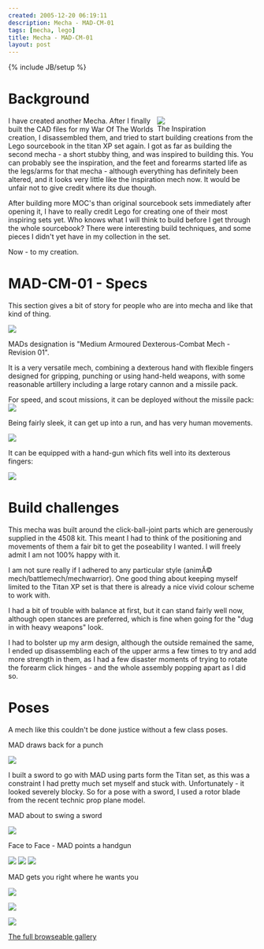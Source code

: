 ```yaml
---
created: 2005-12-20 06:19:11
description: Mecha - MAD-CM-01
tags: [mecha, lego]
title: Mecha - MAD-CM-01
layout: post
---
```

{% include JB/setup %}

# Background

<div style=" float: right; width:40%;">
  <a href="browseimage346"><img src="image346&amp;thumb=1"/></a>
  <div class="mini thumbcaption">The Inspiration</div>
</div>

I have created another Mecha. After I finally built the CAD files for my War Of The Worlds creation, I disassembled them, and tried to start building creations from the Lego sourcebook in the titan XP set again. I got as far as building the second mecha - a short stubby thing, and was inspired to building this. You can probably see the inspiration, and the feet and forearms started life as the legs/arms for that mecha - although everything has definitely been altered, and it looks very little like the inspiration mech now. It would be unfair not to give credit where its due though.

After building more MOC's than original sourcebook sets immediately after opening it, I have to really credit Lego for creating one of their most inspiring sets yet. Who knows what I will think to build before I get through the whole sourcebook? There were interesting build techniques, and some pieces I didn't yet have in my collection in the set.

Now - to my creation.

# MAD-CM-01 - Specs


This section gives a bit of story for people who are into mecha and like that kind of thing.

<a href="browseimage329"><img src="image329&amp;thumb=1"/></a>

MADs designation is "Medium Armoured Dexterous-Combat Mech - Revision 01".

It is a very versatile mech, combining a dexterous hand with flexible fingers designed for gripping, punching or using hand-held weapons, with some reasonable artillery including a large rotary cannon and a missile pack.

For speed, and scout missions, it can be deployed without the missile pack:
<a href="browseimage328"><img src="image328&amp;thumb=1"/></a>

Being fairly sleek, it can get up into a run, and has very human movements.

<a href="browseimage343"><img src="image343&amp;thumb=1"/></a>

It can be equipped with a hand-gun which fits well into its dexterous fingers:

<a href="browseimage338"><img src="image338&amp;thumb=1"/></a>

# Build challenges

This mecha was built around the click-ball-joint parts which are generously supplied in the 4508 kit. This meant I had to think of the positioning and movements of them a fair bit to get the poseability I wanted. I will freely admit I am not 100% happy with it.

I am not sure really if I adhered to any particular style (animÃ© mech/battlemech/mechwarrior). One good thing about keeping myself limited to the Titan XP set is that there is already a nice vivid colour scheme to work with.

I had a bit of trouble with balance at first, but it can stand fairly well now, although open stances are preferred, which is fine when going for the "dug in with heavy weapons" look.

I had to bolster up my arm design, although the outside remained the same, I ended up disassembling each of the upper arms a few times to try and add more strength in them, as I had a few disaster moments of trying to rotate the forearm click hinges - and the whole assembly popping apart as I did so.

# Poses

A mech like this couldn't be done justice without a few class poses.

MAD draws back for a punch

<a href="browseimage332"><img src="image332&amp;thumb=1"/></a>

I built a sword to go with MAD using parts form the Titan set, as this was a constraint I had pretty much set myself and stuck with. Unfortunately - it looked severely blocky. So for a pose with a sword, I used a rotor blade from the recent technic prop plane model.

MAD about to swing a sword

<a href="browseimage339"><img src="image339&amp;thumb=1"/></a>

Face to Face - MAD points a handgun

<a href="browseimage340"><img src="image340&amp;thumb=1"/></a>
<a href="browseimage341"><img src="image341&amp;thumb=1"/></a>
<a href="browseimage342"><img src="image342&amp;thumb=1"/></a>

MAD gets you right where he wants you

<a href="browseimage334"><img src="image334&amp;thumb=1"/></a>

<a href="browseimage344"><img src="image344&amp;thumb=1"/></a>

<a href="browseimage345"><img src="image345&amp;thumb=1"/></a>

<a href="tiki-browse_gallery.php?galleryId=16" rel="">The full browseable gallery</a>

